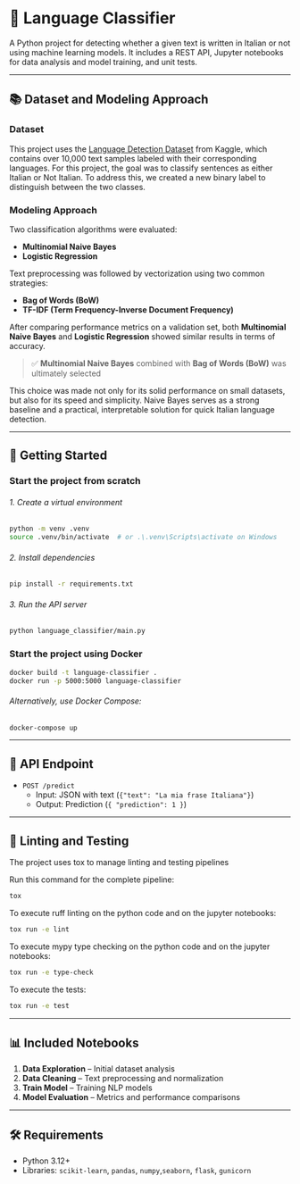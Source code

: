# 🧠 Language Classifier

A Python project for detecting whether a given text is written in Italian or not using machine learning models. It includes a REST API, Jupyter notebooks for data analysis and model training, and unit tests.

--------------------------------------------------------------------

## 📚 Dataset and Modeling Approach

### Dataset

This project uses the [Language Detection Dataset](https://www.kaggle.com/datasets/basilb2s/language-detection) from Kaggle, which contains over 10,000 text samples labeled with their corresponding languages. For this project, the goal was to classify sentences as either Italian or Not Italian. To address this, we created a new binary label to distinguish between the two classes.

### Modeling Approach

Two classification algorithms were evaluated:

- **Multinomial Naive Bayes**
- **Logistic Regression**

Text preprocessing was followed by vectorization using two common strategies:

- **Bag of Words (BoW)**
- **TF-IDF (Term Frequency-Inverse Document Frequency)**

After comparing performance metrics on a validation set, both **Multinomial Naive Bayes** and **Logistic Regression** showed similar results in terms of accuracy.

> ✅ **Multinomial Naive Bayes** combined with **Bag of Words (BoW)** was ultimately selected

This choice was made not only for its solid performance on small datasets, but also for its speed and simplicity. Naive Bayes serves as a strong baseline and a practical, interpretable solution for quick Italian language detection.

--------------------------------------------------------------------


## 🚀 Getting Started

### Start the project from scratch

###### 1. Create a virtual environment

```bash
python -m venv .venv
source .venv/bin/activate  # or .\.venv\Scripts\activate on Windows
```

###### 2. Install dependencies

```bash
pip install -r requirements.txt
```

###### 3. Run the API server

```bash
python language_classifier/main.py
```

### Start the project using Docker

```bash
docker build -t language-classifier .
docker run -p 5000:5000 language-classifier
```

###### Alternatively, use Docker Compose:

```bash
docker-compose up
```

--------------------------------------------------------------------

## 📡 API Endpoint

- `POST /predict`
  - Input: JSON with text (`{"text": "La mia frase Italiana"}`)
  - Output: Prediction (`{
    "prediction": 1
}`) 

--------------------------------------------------------------------

## 🧪 Linting and Testing


The project uses tox to manage linting and testing pipelines

Run this command for the complete pipeline:
```bash
tox
```
To execute ruff linting on the python code and on the jupyter notebooks:

```bash
tox run -e lint
```
To execute mypy type checking on the python code and on the jupyter notebooks:

```bash
tox run -e type-check
```
To execute the tests:

```bash
tox run -e test
```

--------------------------------------------------------------------

## 📊 Included Notebooks

1. **Data Exploration** – Initial dataset analysis
2. **Data Cleaning** – Text preprocessing and normalization
3. **Train Model** – Training NLP models
4. **Model Evaluation** – Metrics and performance comparisons

--------------------------------------------------------------------

## 🛠️ Requirements

- Python 3.12+
- Libraries: `scikit-learn`, `pandas`, `numpy`,`seaborn`, `flask`, `gunicorn`


